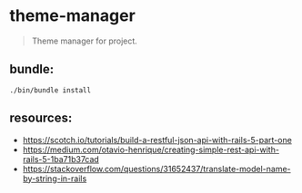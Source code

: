 # theme-manager
> Theme manager for project.


## bundle:
```shell
./bin/bundle install
```

## resources:
- https://scotch.io/tutorials/build-a-restful-json-api-with-rails-5-part-one
- https://medium.com/otavio-henrique/creating-simple-rest-api-with-rails-5-1ba71b37cad
- https://stackoverflow.com/questions/31652437/translate-model-name-by-string-in-rails